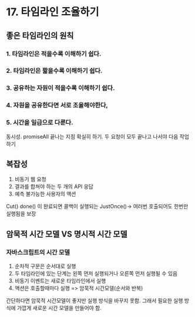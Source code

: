 # 17. 타임라인 조율하기

## 좋은 타임라인의 원칙

### 1. 타임라인은 적을수록 이해하기 쉽다.

### 2. 타임라인은 짧을수록 이해하기 쉽다.

### 3. 공유하는 자원이 적을수록 이해하기 쉽다.

### 4. 자원을 공유한다면 서로 조율해야한다,

### 5. 시간을 일급으로 다룬다.

동시성.
promiseAll
끝나는 지점 확실히 하기.
두 요청이 모두 끝나고 나서야 다음 작업 하기

## 복잡성

1. 비동기 웹 요청
2. 결과를 합쳐야 하는 두 개의 API 응답
3. 예측 불가능한 사용자의 액션

Cut() done() 이 완료되면 콜백이 실행되는 JustOnce()-> 여러번 호출되어도 한번만 실행됨을 보장

## 암묵적 시간 모델 VS 명시적 시간 모델

### 자바스크립트의 시간 모델

1. 순차적 구문은 순서대로 실행
2. 두 타임라인에 있는 단계는 왼쪽 먼저 실행되거나 오른쪽 먼저 실행될 수 있음
3. 비동기 이벤트는 새로운 타임라인에서 실행
4. 액션은 호출할때마다 실행
   => 암묵적 시간모델(순서와 반복)

간단하다면 암묵적 시간모델이 좋지만 실행 방식을 바꾸지 못함. 그래서 필요한 실행 방식에 가깝게 새로운 시간 모델을 만들어야 함.
